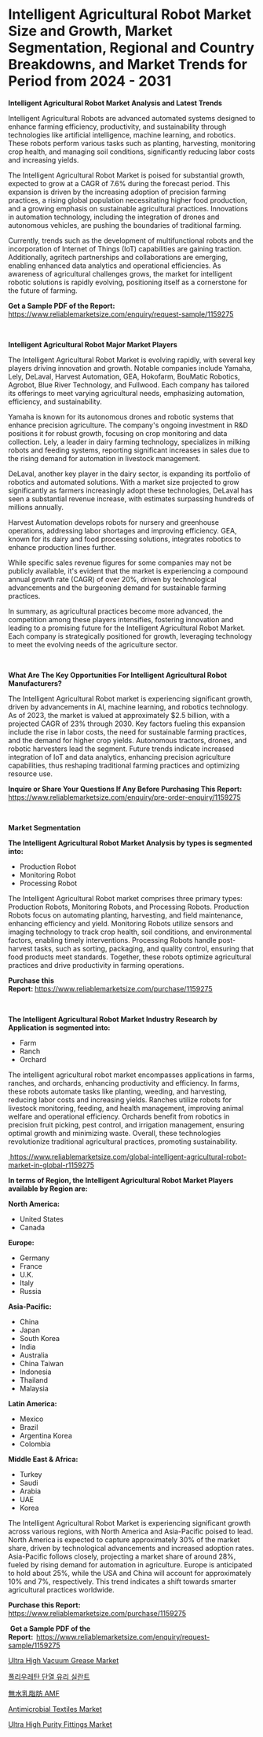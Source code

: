 <p><h1>Intelligent Agricultural Robot Market Size and Growth, Market Segmentation, Regional and Country Breakdowns, and Market Trends for Period from 2024 -  2031</h1></p><p><strong>Intelligent Agricultural Robot Market Analysis and Latest Trends</strong></p>
<p><p>Intelligent Agricultural Robots are advanced automated systems designed to enhance farming efficiency, productivity, and sustainability through technologies like artificial intelligence, machine learning, and robotics. These robots perform various tasks such as planting, harvesting, monitoring crop health, and managing soil conditions, significantly reducing labor costs and increasing yields.</p><p>The Intelligent Agricultural Robot Market is poised for substantial growth, expected to grow at a CAGR of 7.6% during the forecast period. This expansion is driven by the increasing adoption of precision farming practices, a rising global population necessitating higher food production, and a growing emphasis on sustainable agricultural practices. Innovations in automation technology, including the integration of drones and autonomous vehicles, are pushing the boundaries of traditional farming.</p><p>Currently, trends such as the development of multifunctional robots and the incorporation of Internet of Things (IoT) capabilities are gaining traction. Additionally, agritech partnerships and collaborations are emerging, enabling enhanced data analytics and operational efficiencies. As awareness of agricultural challenges grows, the market for intelligent robotic solutions is rapidly evolving, positioning itself as a cornerstone for the future of farming.</p></p>
<p><strong>Get a Sample PDF of the Report:&nbsp;</strong> <a href="https://www.reliablemarketsize.com/enquiry/request-sample/1159275">https://www.reliablemarketsize.com/enquiry/request-sample/1159275</a></p>
<p>&nbsp;</p>
<p><strong>Intelligent Agricultural Robot Major Market Players</strong></p>
<p><p>The Intelligent Agricultural Robot Market is evolving rapidly, with several key players driving innovation and growth. Notable companies include Yamaha, Lely, DeLaval, Harvest Automation, GEA, Hokofarm, BouMatic Robotics, Agrobot, Blue River Technology, and Fullwood. Each company has tailored its offerings to meet varying agricultural needs, emphasizing automation, efficiency, and sustainability.</p><p>Yamaha is known for its autonomous drones and robotic systems that enhance precision agriculture. The company's ongoing investment in R&D positions it for robust growth, focusing on crop monitoring and data collection. Lely, a leader in dairy farming technology, specializes in milking robots and feeding systems, reporting significant increases in sales due to the rising demand for automation in livestock management.</p><p>DeLaval, another key player in the dairy sector, is expanding its portfolio of robotics and automated solutions. With a market size projected to grow significantly as farmers increasingly adopt these technologies, DeLaval has seen a substantial revenue increase, with estimates surpassing hundreds of millions annually.</p><p>Harvest Automation develops robots for nursery and greenhouse operations, addressing labor shortages and improving efficiency. GEA, known for its dairy and food processing solutions, integrates robotics to enhance production lines further.</p><p>While specific sales revenue figures for some companies may not be publicly available, it's evident that the market is experiencing a compound annual growth rate (CAGR) of over 20%, driven by technological advancements and the burgeoning demand for sustainable farming practices.</p><p>In summary, as agricultural practices become more advanced, the competition among these players intensifies, fostering innovation and leading to a promising future for the Intelligent Agricultural Robot Market. Each company is strategically positioned for growth, leveraging technology to meet the evolving needs of the agriculture sector.</p></p>
<p>&nbsp;</p>
<p><strong>What Are The Key Opportunities For Intelligent Agricultural Robot Manufacturers?</strong></p>
<p><p>The Intelligent Agricultural Robot market is experiencing significant growth, driven by advancements in AI, machine learning, and robotics technology. As of 2023, the market is valued at approximately $2.5 billion, with a projected CAGR of 23% through 2030. Key factors fueling this expansion include the rise in labor costs, the need for sustainable farming practices, and the demand for higher crop yields. Autonomous tractors, drones, and robotic harvesters lead the segment. Future trends indicate increased integration of IoT and data analytics, enhancing precision agriculture capabilities, thus reshaping traditional farming practices and optimizing resource use.</p></p>
<p><strong>Inquire or Share Your Questions If Any Before Purchasing This Report:</strong> <a href="https://www.reliablemarketsize.com/enquiry/pre-order-enquiry/1159275">https://www.reliablemarketsize.com/enquiry/pre-order-enquiry/1159275</a></p>
<p>&nbsp;</p>
<p><strong>Market Segmentation</strong></p>
<p><strong>The Intelligent Agricultural Robot Market Analysis by types is segmented into:</strong></p>
<p><ul><li>Production Robot</li><li>Monitoring Robot</li><li>Processing Robot</li></ul></p>
<p><p>The Intelligent Agricultural Robot market comprises three primary types: Production Robots, Monitoring Robots, and Processing Robots. Production Robots focus on automating planting, harvesting, and field maintenance, enhancing efficiency and yield. Monitoring Robots utilize sensors and imaging technology to track crop health, soil conditions, and environmental factors, enabling timely interventions. Processing Robots handle post-harvest tasks, such as sorting, packaging, and quality control, ensuring that food products meet standards. Together, these robots optimize agricultural practices and drive productivity in farming operations.</p></p>
<p><strong>Purchase this Report:&nbsp;</strong><a href="https://www.reliablemarketsize.com/purchase/1159275">https://www.reliablemarketsize.com/purchase/1159275</a></p>
<p>&nbsp;</p>
<p><strong>The Intelligent Agricultural Robot Market Industry Research by Application is segmented into:</strong></p>
<p><ul><li>Farm</li><li>Ranch</li><li>Orchard</li></ul></p>
<p><p>The intelligent agricultural robot market encompasses applications in farms, ranches, and orchards, enhancing productivity and efficiency. In farms, these robots automate tasks like planting, weeding, and harvesting, reducing labor costs and increasing yields. Ranches utilize robots for livestock monitoring, feeding, and health management, improving animal welfare and operational efficiency. Orchards benefit from robotics in precision fruit picking, pest control, and irrigation management, ensuring optimal growth and minimizing waste. Overall, these technologies revolutionize traditional agricultural practices, promoting sustainability.</p></p>
<p><a href="https://www.reliablemarketsize.com/global-intelligent-agricultural-robot-market-in-global-r1159275">&nbsp;https://www.reliablemarketsize.com/global-intelligent-agricultural-robot-market-in-global-r1159275</a></p>
<p><strong>In terms of Region, the Intelligent Agricultural Robot Market Players available by Region are:</strong></p>
<p>
    <p> <strong> North America: </strong>
        <ul>
            <li>United States</li>
            <li>Canada</li>
        </ul>
        </p> 
    <p> <strong> Europe: </strong>
        <ul>
            <li>Germany</li>
            <li>France</li>
            <li>U.K.</li>
            <li>Italy</li>
            <li>Russia</li>
        </ul>
        </p> 
    <p> <strong> Asia-Pacific: </strong>
        <ul>
            <li>China</li>
            <li>Japan</li>
            <li>South Korea</li>
            <li>India</li>
            <li>Australia</li>
            <li>China Taiwan</li>
            <li>Indonesia</li>
            <li>Thailand</li>
            <li>Malaysia</li>
        </ul>
        </p> 
    <p> <strong> Latin America: </strong>
        <ul>
            <li>Mexico</li>
            <li>Brazil</li>
            <li>Argentina Korea</li>
            <li>Colombia</li>
        </ul>
        </p> 
    <p> <strong> Middle East & Africa: </strong>
        <ul>
            <li>Turkey</li>
            <li>Saudi</li>
            <li>Arabia</li>
            <li>UAE</li>
            <li>Korea</li>
        </ul>
    </p>
    </p>
<p><p>The Intelligent Agricultural Robot Market is experiencing significant growth across various regions, with North America and Asia-Pacific poised to lead. North America is expected to capture approximately 30% of the market share, driven by technological advancements and increased adoption rates. Asia-Pacific follows closely, projecting a market share of around 28%, fueled by rising demand for automation in agriculture. Europe is anticipated to hold about 25%, while the USA and China will account for approximately 10% and 7%, respectively. This trend indicates a shift towards smarter agricultural practices worldwide.</p></p>
<p><strong>Purchase this Report: </strong><a href="https://www.reliablemarketsize.com/purchase/1159275">https://www.reliablemarketsize.com/purchase/1159275</a></p>
<p>&nbsp;<strong>Get a Sample PDF of the Report:&nbsp;&nbsp;</strong><a href="https://www.reliablemarketsize.com/enquiry/request-sample/1159275">https://www.reliablemarketsize.com/enquiry/request-sample/1159275</a></p>
<p><strong></strong></p>
<p><p><a href="https://www.linkedin.com/pulse/global-ultra-high-vacuum-grease-market-trends-innovations-forward-looking-7fhcf?trackingId=Q%2FfnsN2oRkKDkIGWS%2BHVPQ%3D%3D">Ultra High Vacuum Grease Market</a></p><p><a href="https://medium.com/@zacharyscthmitt4465/%EC%84%B8%EA%B3%84-polyurethane-insulating-glass-sealant-market-%EC%9D%80-2024%EC%97%90%EC%84%9C-2031%EB%A1%9C-%EC%97%B0%ED%8F%89%EA%B7%A0-%EC%A6%9D%EA%B0%80%EC%9C%A8%EC%9D%84-%EB%B3%B4%EC%9D%BC-%EA%B2%83%EC%9C%BC%EB%A1%9C-%EC%98%88%EC%83%81%EB%90%A9%EB%8B%88%EB%8B%A4-74b423873da4">폴리우레탄 단열 유리 실란트</a></p><p><a href="https://medium.com/@hbhussain/anhydrous-milkfat-amf-market-%E3%81%AF-%E3%82%B3%E3%82%B9%E3%83%88%E7%AE%A1%E7%90%86%E3%81%A8%E5%8A%B9%E7%8E%87%E5%90%91%E4%B8%8A%E3%82%92%E5%84%AA%E5%85%88%E3%81%97%E3%81%BE%E3%81%99-%E3%81%95%E3%82%89%E3%81%AB-%E5%A0%B1%E5%91%8A%E6%9B%B8%E3%81%AF%E5%B8%82%E5%A0%B4%E3%81%AE%E9%9C%80%E8%A6%81%E9%9D%A2%E3%81%A8%E4%BE%9B%E7%B5%A6%E9%9D%A2%E3%81%AE%E4%B8%A1%E6%96%B9%E3%82%92%E3%82%AB%E3%83%90%E3%83%BC%E3%81%97%E3%81%A6%E3%81%84%E3%81%BE%E3%81%99-anhydrous-milkfat-8b3a70d55281">無水乳脂肪 AMF</a></p><p><a href="https://issuu.com/reportprime-2/docs/antimicrobial-textiles-market-size-_3dc82c1bcc53cd">Antimicrobial Textiles Market</a></p><p><a href="https://www.linkedin.com/pulse/global-ultra-high-purity-fittings-market-size-expected-experience-6kr9f?trackingId=BjdukwqZREOgxkmhZSqSqQ%3D%3D">Ultra High Purity Fittings Market</a></p></p>